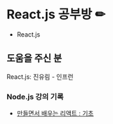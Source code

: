 # React.js 공부방 ✏
* React.js

## 도움을 주신 분
React.js: 진유림 - 인프런

### Node.js 강의 기록
* <a href="https://www.inflearn.com/course/%EB%A7%8C%EB%93%A4%EB%A9%B4%EC%84%9C-%EB%B0%B0%EC%9A%B0%EB%8A%94-%EB%A6%AC%EC%95%A1%ED%8A%B8-%EA%B8%B0%EC%B4%88#">만들면서 배우는 리액트 : 기초</a>